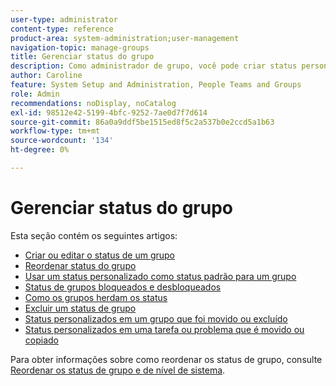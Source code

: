 ```yaml
---
user-type: administrator
content-type: reference
product-area: system-administration;user-management
navigation-topic: manage-groups
title: Gerenciar status do grupo
description: Como administrador de grupo, você pode criar status personalizados para um grupo gerenciado por você. Isso ajuda a eliminar a necessidade de dezenas de status personalizados em toda a empresa e permite mais autonomia nas hierarquias do grupo. Você também pode editar um status de nível de sistema para um grupo gerenciado se um administrador do Workfront tiver desbloqueado o status.
author: Caroline
feature: System Setup and Administration, People Teams and Groups
role: Admin
recommendations: noDisplay, noCatalog
exl-id: 98512e42-5199-4bfc-9252-7ae0d7f7d614
source-git-commit: 86a0a9ddf5be1515ed8f5c2a537b0e2ccd5a1b63
workflow-type: tm+mt
source-wordcount: '134'
ht-degree: 0%

---
```


# Gerenciar status do grupo

Esta seção contém os seguintes artigos:

* [Criar ou editar o status de um grupo](../../../administration-and-setup/manage-groups/manage-group-statuses/create-or-edit-a-group-status.md)
* [Reordenar status do grupo](../../../administration-and-setup/manage-groups/manage-group-statuses/reorder-group-statuses-from-groups-area.md)
* [Usar um status personalizado como status padrão para um grupo](../../../administration-and-setup/manage-groups/manage-group-statuses/use-custom-statuses-as-default-statuses-group.md)
* [Status de grupos bloqueados e desbloqueados](../../../administration-and-setup/manage-groups/manage-group-statuses/lock-or-unlock-a-custom-group-status.md)
* [Como os grupos herdam os status](../../../administration-and-setup/manage-groups/manage-group-statuses/how-groups-inherit-statuses.md)
* [Excluir um status de grupo](../../../administration-and-setup/manage-groups/manage-group-statuses/delete-a-group-status.md)
* [Status personalizados em um grupo que foi movido ou excluído](../../../administration-and-setup/manage-groups/manage-group-statuses/custom-statuses-in-group-moved-or-deleted.md)
* [Status personalizados em uma tarefa ou problema que é movido ou copiado](../../../administration-and-setup/manage-groups/manage-group-statuses/custom-statuses-on-a-task-or-issue-that-is-moved-or-copied.md)

Para obter informações sobre como reordenar os status de grupo, consulte [Reordenar os status de grupo e de nível de sistema](../../../administration-and-setup/customize-workfront/creating-custom-status-and-priority-labels/reorder-system-statuses.md).
